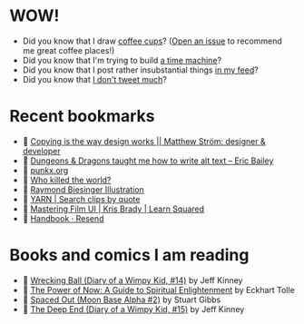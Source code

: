 # WOW!

- Did you know that I draw [coffee cups](https://papercups.mamuso.net/)? ([Open an issue](https://github.com/mamuso/papercups/issues) to recommend me great coffee places!)
- Did you know that I'm trying to build [a time machine](https://github.com/mamuso/fluxcapacitor)?
- Did you know that I post rather insubstantial things [in my feed](https://feed.mamuso.net/)?
- Did you know that [I don't tweet much](https://twitter.com/mamuso)?

# Recent bookmarks

- 👀 [Copying is the way design works || Matthew Ström: designer & developer](https://matthewstrom.com/writing/copying/)
- 👀 [Dungeons & Dragons taught me how to write alt text – Eric Bailey](https://ericwbailey.website/published/dungeons-and-dragons-taught-me-how-to-write-alt-text/)
- 👀 [punkx.org](https://punkx.org/)
- 👀 [Who killed the world?](https://pudding.cool/2024/07/scifi/)
- 👀 [Raymond Biesinger Illustration](https://www.fifteen.ca/)
- 👀 [YARN | Search clips by quote](https://getyarn.io/)
- 👀 [Mastering Film UI | Kris Brady | Learn Squared](https://www.learnsquared.com/courses/mastering-film-ui)
- 👀 [Handbook · Resend](https://resend.com/handbook)


# Books and comics I am reading

- 📘 [Wrecking Ball (Diary of a Wimpy Kid, #14)](https://www.goodreads.com/book/show/44091234) by Jeff Kinney
- 📘 [The Power of Now: A Guide to Spiritual Enlightenment](https://www.goodreads.com/book/show/6512869) by Eckhart Tolle
- 📘 [Spaced Out (Moon Base Alpha #2)](https://www.goodreads.com/book/show/26022750) by Stuart Gibbs
- 📘 [The Deep End (Diary of a Wimpy Kid, #15)](https://www.goodreads.com/book/show/51468119) by Jeff Kinney

